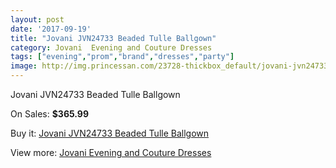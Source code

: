 ```yaml
---
layout: post
date: '2017-09-19'
title: "Jovani JVN24733 Beaded Tulle Ballgown"
category: Jovani  Evening and Couture Dresses
tags: ["evening","prom","brand","dresses","party"]
image: http://img.princessan.com/23728-thickbox_default/jovani-jvn24733-beaded-tulle-ballgown.jpg
---
```

Jovani JVN24733 Beaded Tulle Ballgown

On Sales: **$365.99**
<a href="https://www.princessan.com/en/10821-jovani-jvn24733-beaded-tulle-ballgown.html"><amp-img layout="responsive" width="600" height="600" src="//img.princessan.com/23728-thickbox_default/jovani-jvn24733-beaded-tulle-ballgown.jpg" alt="Jovani JVN24733 Beaded Tulle Ballgown 0" /></a>

Buy it: [Jovani JVN24733 Beaded Tulle Ballgown](https://www.princessan.com/en/10821-jovani-jvn24733-beaded-tulle-ballgown.html "Jovani JVN24733 Beaded Tulle Ballgown")

View more: [Jovani  Evening and Couture Dresses](https://www.princessan.com/en/83- "Jovani  Evening and Couture Dresses")